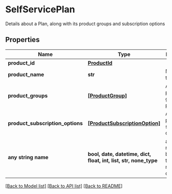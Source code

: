 # SelfServicePlan

Details about a Plan, along with its product groups and subscription options

## Properties
Name | Type | Description | Notes
------------ | ------------- | ------------- | -------------
**product_id** | [**ProductId**](ProductId.md) |  | 
**product_name** | **str** | Name for the product. | 
**product_groups** | [**[ProductGroup]**](ProductGroup.md) | A list of product group for preview. | 
**product_subscription_options** | [**[ProductSubscriptionOption]**](ProductSubscriptionOption.md) | A list of product subscription option. | 
**any string name** | **bool, date, datetime, dict, float, int, list, str, none_type** | any string name can be used but the value must be the correct type | [optional]

[[Back to Model list]](../README.md#documentation-for-models) [[Back to API list]](../README.md#documentation-for-api-endpoints) [[Back to README]](../README.md)


